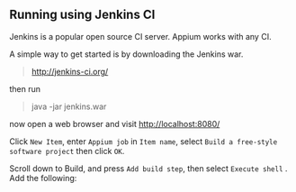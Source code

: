 ## Running using Jenkins CI

Jenkins is a popular open source CI server. Appium works with any CI.

A simple way to get started is by downloading the Jenkins war.

> http://jenkins-ci.org/

then run

> java -jar jenkins.war

now open a web browser and visit [http://localhost:8080/](http://localhost:8080/)

Click `New Item`, enter `Appium job` in `Item name`,
select `Build a free-style software project` then click `OK`.

Scroll down to Build, and press `Add build step`, then select `Execute shell`
. Add the following: